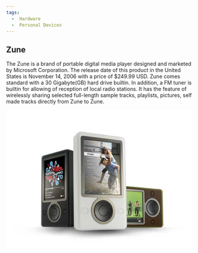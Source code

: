 ```yaml
---
tags:
  -  Hardware
  -  Personal Devices 
---
```

## Zune

The Zune is a brand of portable digital media player designed and
marketed by Microsoft Corporation. The release date of this product in
the United States is November 14, 2006 with a price of \$249.99 USD.
Zune comes standard with a 30 Gigabyte(GB) hard drive builtin. In
addition, a FM tuner is builtin for allowing of reception of local radio
stations. It has the feature of wirelessly sharing selected full-length
sample tracks, playlists, pictures, self made tracks directly from Zune
to Zune.

![Alt text](assets/images/zune.jpeg "Zune")